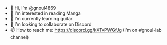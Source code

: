 - 👋 Hi, I’m @gnoul4869
- 👀 I’m interested in reading Manga
- 🌱 I’m currently learning guitar
- 💞️ I’m looking to collaborate on Discord
- 📫 How to reach me: https://discord.gg/kXTvPWGfJg (I'm on #gnoul-lab channel)

<!---
gnoul4869/gnoul4869 is a ✨ special ✨ repository because its `README.md` (this file) appears on your GitHub profile.
You can click the Preview link to take a look at your changes.
--->
